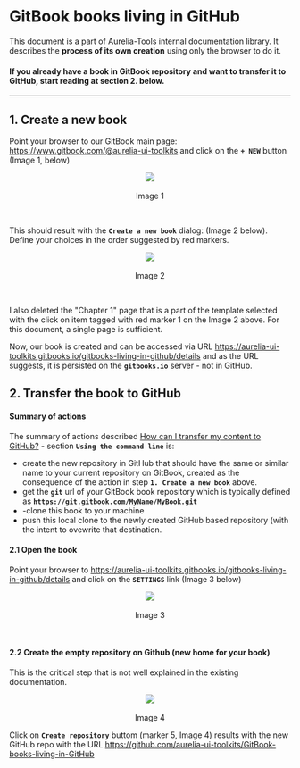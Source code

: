 # GitBook books living in GitHub

This document is a part of Aurelia-Tools internal documentation library. It describes the **process of its own creation** using only the browser to do it.

#### If you already have a book in GitBook repository and want to transfer it to GitHub, start reading at section 2. below.

***

## 1. Create a new book 

Point your browser to our GitBook main page:  https://www.gitbook.com/@aurelia-ui-toolkits and click on the **`+ NEW`** button (Image 1, below)

<p align=center>
  <img src="https://cloud.githubusercontent.com/assets/2712405/19396694/4cc8fdce-9212-11e6-8382-0f3da5d9f68e.png"></img>
 <br><br>
Image 1 
</p>

<br>

This should result with the **`Create a new book`** dialog: (Image 2 below). Define your choices in the order suggested by red markers.

<p align=center>
  <img src="https://cloud.githubusercontent.com/assets/2712405/19396808/db182622-9212-11e6-94f2-298daca8f74d.png"></img>
 <br><br>
Image 2
</p>

<br>

I also deleted the "Chapter 1" page that is a part of the template selected with the click on item tagged with red marker 1 on the Image 2 above. For this document, a single page is sufficient.

Now, our book is created and can be accessed via URL https://aurelia-ui-toolkits.gitbooks.io/gitbooks-living-in-github/details and as the URL suggests, it is persisted on the **`gitbooks.io`** server - not in GitHub.

## 2. Transfer the book to GitHub

#### Summary of actions

The summary of actions described [How can I transfer my content to GitHub?](https://help.gitbook.com/github/how-can-i-export-to-repo.html) - section **`Using the command line`**   is:

- create the new repository in GitHub that should have the same or similar name to your current repository on GitBook, created as the consequence of the action in step **`1. Create a new book`** above.
- get the **`git`** url of your GitBook book repository which is typically defined as **`https://git.gitbook.com/MyName/MyBook.git`**
- -clone this book to your machine
- push this local clone to the newly created GitHub based repository (with the intent to ovewrite that destination.

#### 2.1 Open the book 

Point your browser to https://aurelia-ui-toolkits.gitbooks.io/gitbooks-living-in-github/details and click on the **`SETTINGS`** link (Image 3 below)

<p align=center>
  <img src="https://cloud.githubusercontent.com/assets/2712405/19400465/562aef14-9224-11e6-859b-c5deb50de2de.png"></img>
 <br><br>
Image 3
</p>

<br>

#### 2.2 Create the empty repository on Github (new home for your book)

This is the critical step that is not well explained in the existing documentation. 

<p align=center>
  <img src="https://cloud.githubusercontent.com/assets/2712405/19402678/6092d848-9230-11e6-96aa-cbd239860b31.png"></img>
 <br><br>
Image 4 
</p>

Click on **`Create repository`** buttom (marker 5, Image 4) results with the new GitHub repo with the URL https://github.com/aurelia-ui-toolkits/GitBook-books-living-in-GitHub


